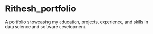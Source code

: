 # Rithesh_portfolio
A portfolio showcasing my education, projects, experience, and skills in data science and software development.
